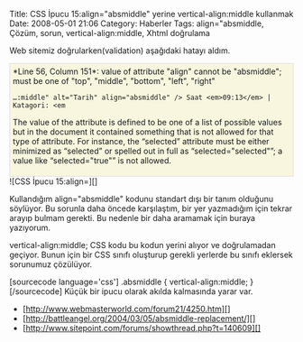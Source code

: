 Title: CSS İpucu 15:align=&quot;absmiddle&quot; yerine vertical-align:middle kullanmak
Date: 2008-05-01 21:06
Category: Haberler
Tags: align="absmiddle, Çözüm, sorun, vertical-align:middle, Xhtml doğrulama

Web sitemiz doğrularken(validation) aşağıdaki hatayı aldım.

<div style="border:1px solid #ddd; padding:5px; background-color:#f8f6de">
*Line 56, Column 151*: <span>value of attribute "align" cannot be
"absmiddle"; must be one of "top", "middle", "bottom", "left",
"right"</span>

    …:middle" alt="Tarih" align="absmiddle" /> Saat <em>09:13</em> | Katagori: <em

The value of the attribute is defined to be one of a list of possible
values but in the document it contained something that is not allowed
for that type of attribute. For instance, the “selected” attribute must
be either minimized as “selected” or spelled out in full as
“selected="selected"”; a value like “selected="true"” is not allowed.

</div>
![CSS İpucu 15:align=][]

Kullandığım align="absmiddle" kodunu standart dışı bir tanım olduğunu
söylüyor. Bu sorunla daha öncede karşılaştım, bir yer yazmadığım için
tekrar arayıp bulmam gerekti. Bu nedenle bir daha aramamak için buraya
yazıyorum.

vertical-align:middle; CSS kodu bu kodun yerini alıyor ve doğrulamadan
geçiyor. Bunun için bir CSS sınıfı oluşturup gerekli yerlerde bu sınıfı
eklersek sorunumuz çözülüyor.

[sourcecode language='css'] .absmiddle { vertical-align:middle; }
[/sourcecode] Küçük bir ipucu olarak akılda kalmasında yarar var.

-   [http://www.webmasterworld.com/forum21/4250.htm][]
-   [http://battleangel.org/2004/03/05/absmiddle-replacement/][]
-   [http://www.sitepoint.com/forums/showthread.php?t=140609][]

</p>

  [CSS İpucu 15:align=]: /images/validation_absmiddle.gif
  [http://www.webmasterworld.com/forum21/4250.htm]: http://www.webmasterworld.com/forum21/4250.htm
  [http://battleangel.org/2004/03/05/absmiddle-replacement/]: http://battleangel.org/2004/03/05/absmiddle-replacement/
  [http://www.sitepoint.com/forums/showthread.php?t=140609]: http://www.sitepoint.com/forums/showthread.php?t=140609
